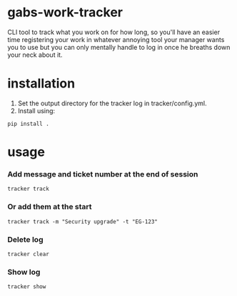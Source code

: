 # gabs-work-tracker
CLI tool to track what you work on for how long, so you'll have an easier time registering your work in whatever annoying tool your manager wants you to use but you can only mentally handle to log in once he breaths down your neck about it.

# installation
1. Set the output directory for the tracker log in tracker/config.yml.
2. Install using:
```
pip install .
```

# usage
### Add message and ticket number at the end of session
```
tracker track
```
### Or add them at the start
```
tracker track -m "Security upgrade" -t "EG-123"
```
### Delete log
```
tracker clear
```
### Show log
```
tracker show
```
